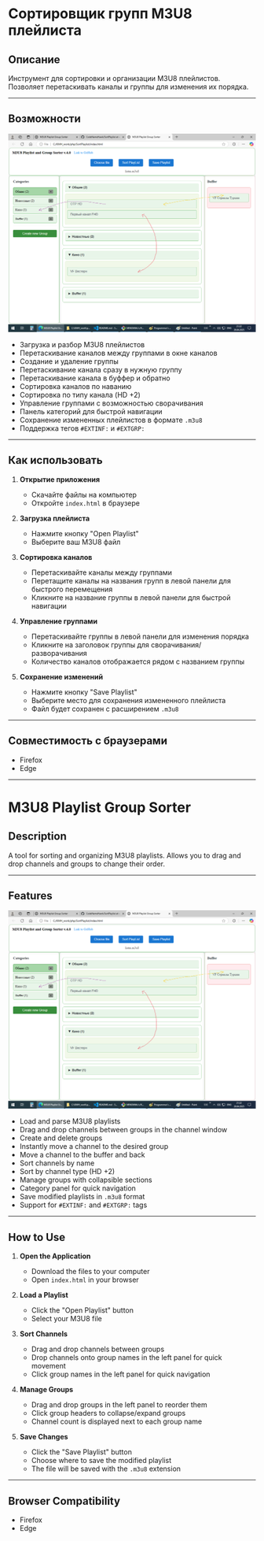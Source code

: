 # Сортировщик групп M3U8 плейлиста  

## Описание  

Инструмент для сортировки и организации M3U8 плейлистов. Позволяет перетаскивать каналы и группы для изменения их порядка.  

---

## Возможности  

![alt text](image.png)

- Загрузка и разбор M3U8 плейлистов  
- Перетаскивание каналов между группами в окне каналов
- Создание и удаление группы
- Перетаскивание канала сразу в нужную группу
- Перетаскивание канала в буффер и обратно
- Сортировка каналов по наванию
- Сортировка по типу канала (HD +2)
- Управление группами с возможностью сворачивания  
- Панель категорий для быстрой навигации  
- Сохранение измененных плейлистов в формате `.m3u8`  
- Поддержка тегов `#EXTINF:` и `#EXTGRP:`  

---

## Как использовать  

1. **Открытие приложения**  
   - Скачайте файлы на компьютер  
   - Откройте `index.html` в браузере  

2. **Загрузка плейлиста**  
   - Нажмите кнопку "Open Playlist"  
   - Выберите ваш M3U8 файл  

3. **Сортировка каналов**  
   - Перетаскивайте каналы между группами  
   - Перетащите каналы на названия групп в левой панели для быстрого перемещения  
   - Кликните на название группы в левой панели для быстрой навигации  

4. **Управление группами**  
   - Перетаскивайте группы в левой панели для изменения порядка  
   - Кликните на заголовок группы для сворачивания/разворачивания  
   - Количество каналов отображается рядом с названием группы  

5. **Сохранение изменений**  
   - Нажмите кнопку "Save Playlist"  
   - Выберите место для сохранения измененного плейлиста  
   - Файл будет сохранен с расширением `.m3u8`  

---

## Совместимость с браузерами  

- Firefox  
- Edge  

---

# M3U8 Playlist Group Sorter

## Description

A tool for sorting and organizing M3U8 playlists. Allows you to drag and drop channels and groups to change their order.

---

## Features

![alt text](image.png)

- Load and parse M3U8 playlists
- Drag and drop channels between groups in the channel window
- Create and delete groups
- Instantly move a channel to the desired group
- Move a channel to the buffer and back
- Sort channels by name
- Sort by channel type (HD +2)
- Manage groups with collapsible sections
- Category panel for quick navigation
- Save modified playlists in `.m3u8` format
- Support for `#EXTINF:` and `#EXTGRP:` tags

---

## How to Use

1. **Open the Application**
   - Download the files to your computer
   - Open `index.html` in your browser

2. **Load a Playlist**
   - Click the "Open Playlist" button
   - Select your M3U8 file

3. **Sort Channels**
   - Drag and drop channels between groups
   - Drop channels onto group names in the left panel for quick movement
   - Click group names in the left panel for quick navigation

4. **Manage Groups**
   - Drag and drop groups in the left panel to reorder them
   - Click group headers to collapse/expand groups
   - Channel count is displayed next to each group name

5. **Save Changes**
   - Click the "Save Playlist" button
   - Choose where to save the modified playlist
   - The file will be saved with the `.m3u8` extension

---

## Browser Compatibility

- Firefox
- Edge

